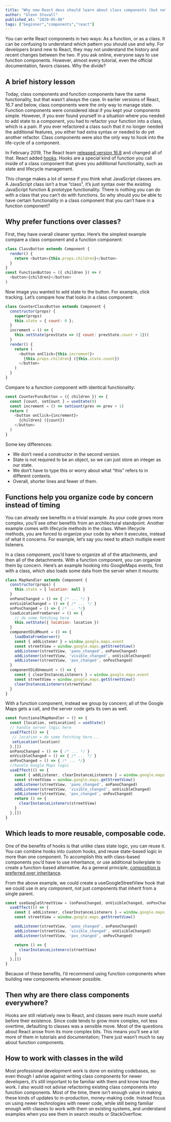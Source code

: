 ```yaml
---
title: "Why new React devs should learn about class components (but not write them)"
author: "Glenn Stovall"
published_at: "2020-05-06"
tags: ["beginner","components","react"]
---
```


You can write React components in two ways: As a function, or as a class. It can be confusing to understand which pattern you should use and why. For developers brand new to React, they may not understand the history and recent changes between the two. If you ask online, everyone says to use function components. However, almost every tutorial, even the official documentation, favors classes. Why the divide? 

## A brief history lesson

Today, class components and function components have the same functionality, but that wasn’t always the case. In earlier versions of React, 16.7 and below, class components were the only way to manage state. Function components were considered ideal if you kept your components simple. However, if you ever found yourself in a situation where you needed to add state to a component, you had to refactor your function into a class, which is a pain. If you ever refactored a class such that it no longer needed the additional features, you either had extra syntax or needed to do yet another refactor. Class components were also the only way to hook into the life-cycle of a component. 

In February 2019, The React team [released version 16.8](https://reactjs.org/blog/2019/02/06/react-v16.8.0.html) and changed all of that. React added [hooks](https://reactjs.org/docs/hooks-intro.html). Hooks are a special kind of function you call inside of a class component that gives you additional functionality, such as state and lifecycle management. 

This change makes a lot of sense if you think what JavaScript classes are. A JavaScript class isn’t a true “class”, it’s just syntax over the existing JavaScript function & prototype functionality. There is nothing you can do with a class that you can’t do with functions. So why should you be able to have certain functionality in a class component that you can’t have in a function component? 

## Why prefer functions over classes? 

First, they have overall cleaner syntax. Here’s the simplest example compare a class component and a function component: 

```js
class ClassButton extends Component {
  render() {
    return <button>{this.props.children}</button>
  }
}
const FunctionButton = ({ children }) => (
  <button>{children}</button>
)
```

Now image you wanted to add state to the button. For example, click tracking. Let’s compare how that looks in a class component: 

```js
class CounterClassButton extends Component {
  constructor(props) {
    super(props)
    this.state = { count: 0 }; 
  }
  increment = () => { 
    this.setState(prevState => ({ count: prevState.count + 1}))
  }
  render() {
    return (
      <button onClick={this.increment}>
        {this.props.children} ({this.state.count}) 
      </button>
    )
  }
}
```

Compare to a function component with identical functionality:

```js
const CounterFuncButton = ({ children }) => {
  const [count, setCount ] = useState(0)
  const increment = () => setCount(prev => prev + 1)
  return (
    <button onClick={increment}>
      {children} ({count}) 
    </button>
  )
}
```

Some key differences: 

- We don’t need a constructor in the second version. 
- State is not required to be an object, so we can just store an integer as our state. 
- We don’t have to type this or worry about what “this” refers to in different contexts. 
- Overall, shorter lines and fewer of them. 

## Functions help you organize code by concern instead of timing

You can already see benefits in a trivial example. As your code grows more complex, you’ll see other benefits from an architectural standpoint. Another example comes with lifecycle methods in the class. When lifecycle methods, you are forced to organize your code by when it executes, instead of what it concerns. For example, let’s say you need to attach multiple event listeners.

In a class component, you’d have to organize all of the attachments, and then all of the detachments. With a function component, you can organize them by concern.  Here’s an example hooking into GoogleMaps events, first with a class, which also loads some data from the server when it mounts:

```js
class MapHandler extends Component {
  constructor(props) {
    this.state = { location: null }
  }
  onPanoChanged = () => { /* ... */ }
  onVisibleChanged = () => { /* ... */ }
  onPovChanged = () => { /* ... */}
  loadLocationFromServer = () => {
    // do some fetching here
    this.setState({ location: location })
  }
  componentDidMount = () => {
    loadDataFromServer()
    const { addListener } = window.google.maps.event
    const streetView = window.google.maps.getStreetView() 
    addListener(streetView, 'pano_changed', onPanoChanged)
    addListener(streetView, 'visible_changed', onVisibleChanged)
    addListener(streetView, 'pov_changed', onPovChanged)
  }
  componentDidUnmount = () => {
    const { clearInstanceListeners } = window.google.maps.event
    const streetView = window.google.maps.getStreetView() 
    clearInstanceListeners(streetView)
  }
} 
```

With a function component, instead we group by concern; all of the Google Maps gets a call, and the server code gets its own as well.

```js
const FunctionalMapHandler = () => {
  const [location, setLocation] = useState()
  // handle server logic here
  useEffect(() => {
   // location = do some fetching here...
   setLocation(location)
  },[])
  onPanoChanged = () => { /* ... */ }
  onVisibleChanged = () => { /* ... */ }
  onPovChanged = () => { /* ... */}
  //handle Google Maps logic
  useEffect(() => {
    const { addListener, clearInstanceListeners } = window.google.maps.event
    const streetView = window.google.maps.getStreetView() 
    addListener(streetView, 'pano_changed', onPanoChanged)
    addListener(streetView, 'visible_changed', onVisibleChanged)
    addListener(streetView, 'pov_changed', onPovChanged)
    return () => {
      clearInstanceListeners(streetView)
    }
  },[])
}
```

## Which leads to more reusable, composable code.

One of the benefits of hooks is that unlike class state logic, you can reuse it. You can combine hooks into custom hooks, and reuse state-based logic in more than one component. To accomplish this with class-based components you’d have to use inheritance, or use additional boilerplate to create a function-based alternative. As a general principle, [composition is preferred over inheritance](https://en.wikipedia.org/wiki/Composition_over_inheritance). 

From the above example, we could create a useGoogleStreetView hook that we could use in any component, not just components that inherit from a single parent.

```js
const useGoogleStreetView = (onPanoChanged, onVisibleChanged, onPovChange, dependencies = []) => {
  useEffect(() => {
    const { addListener, clearInstanceListeners } = window.google.maps.event
    const streetView = window.google.maps.getStreetView() 

    addListener(streetView, 'pano_changed', onPanoChanged)
    addListener(streetView, 'visible_changed', onVisibleChanged)
    addListener(streetView, 'pov_changed', onPovChanged)

    return () => {
      clearInstanceListeners(streetView)
    }
  },[])
}
```

Because of these benefits, I’d recommend using function components when building new components whenever possible.

## Then why are there class components everywhere?

Hooks are still relatively new to React, and classes were much more useful before their existence. Since code tends to grow more complex, not less overtime, defaulting to classes was a sensible move. Most of the questions about React arose from its more complex bits. This means you’ll see a lot more of them in tutorials and documentation; There just wasn’t much to say about function components.

## How to work with classes in the wild

Most professional development work is done on existing codebases, so even though I advise against writing class components for newer developers, it’s still important to be familiar with them and know how they work. I also would not advise refactoring existing class components into function components. Most of the time, there isn’t enough value in making these kinds of updates to in-production, money-making code. Instead focus on using newer technologies with newer code, while still being familiar enough with classes to work with them on existing systems, and understand examples when you see them in search results or StackOverflow.
